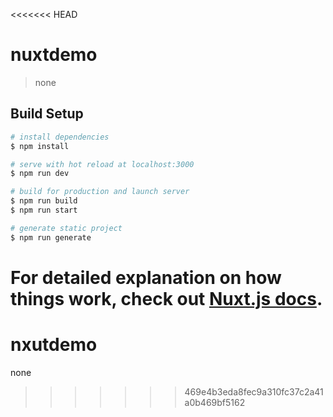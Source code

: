 <<<<<<< HEAD
# nuxtdemo

> none

## Build Setup

``` bash
# install dependencies
$ npm install

# serve with hot reload at localhost:3000
$ npm run dev

# build for production and launch server
$ npm run build
$ npm run start

# generate static project
$ npm run generate
```

For detailed explanation on how things work, check out [Nuxt.js docs](https://nuxtjs.org).
=======
# nxutdemo
none
>>>>>>> 469e4b3eda8fec9a310fc37c2a41a0b469bf5162
